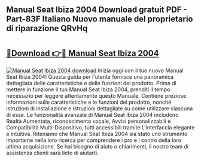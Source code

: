 ## Manual Seat Ibiza 2004 Download gratuit PDF - Part-83F Italiano Nuovo manuale del proprietario di riparazione QRvHq

# <h2><a href="http://dfcu8g.blite.top/?on=Manual+Seat+Ibiza+2004">🔗Download 👉🔴 Manual Seat Ibiza 2004</a></h2>

[![Manual Seat Ibiza 2004 download](https://i.imgur.com/lujVjoI.png)](http://dfcu8g.blite.top/?on=Manual+Seat+Ibiza+2004)
Inizia oggi con il tuo nuovo Manual Seat Ibiza 2004! Questa guida per l'utente fornisce una panoramica dettagliata delle caratteristiche e delle funzioni del prodotto. Prima di mettere in funzione il tuo Manual Seat Ibiza 2004, prenditi il tempo necessario per leggere attentamente questo Manuale. Contiene preziose informazioni sulle caratteristiche e le funzioni del prodotto, nonché istruzioni di installazione e istruzioni dettagliate su come utilizzare ciascuna di esse. Le funzionalità avanzate di Manual Seat Ibiza 2004 includono Realtà Aumentata, riconoscimento vocale, Avvisi personalizzabili e Compatibilità Multi-Dispositivo, tutti accessibili tramite L'interfaccia elegante e intuitiva. Riteniamo che Manual Seat Ibiza 2004 sia stato uno strumento importante nella loro ricerca per comprendere i pro e i contro della loro ultima acquisizione. Se hai bisogno di aiuto o chiarimenti, il nostro team di assistenza clienti sarà lieto di aiutarti.
